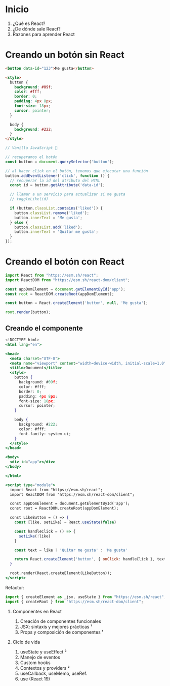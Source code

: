 
# Inicio

1. ¿Qué es React?
2. ¿De dónde sale React?
3. Razones para aprender React

# Creando un botón sin React

```html
<button data-id="123">Me gusta</button>

<style>
  button {
    background: #09f;
    color: #fff;
    border: 0;
    padding: 4px 8px;
    font-size: 18px;
    cursor: pointer;
  }

  body {
    background: #222;
  }
</style>
```

```js
// Vanilla JavaScript 🍦

// recuperamos el botón
const button = document.querySelector('button');

// al hacer click en el botón, tenemos que ejecutar una función
button.addEventListener('click', function () {
  // recuperar la id del atributo del HTML
  const id = button.getAttribute('data-id');

  // llamar a un servicio para actualizar si me gusta
  // toggleLike(id)

  if (button.classList.contains('liked')) {
    button.classList.remove('liked');
    button.innerText = 'Me gusta';
  } else {
    button.classList.add('liked');
    button.innerText = 'Quitar me gusta';
  }
});
```

# Creando el botón con React

```jsx
import React from "https://esm.sh/react";
import ReactDOM from "https://esm.sh/react-dom/client";

const appDomElement = document.getElementById('app');
const root = ReactDOM.createRoot(appDomElement);

const button = React.createElement('button', null, 'Me gusta');

root.render(button);
```

## Creando el componente

```jsx
<!DOCTYPE html>
<html lang="en">

<head>
  <meta charset="UTF-8">
  <meta name="viewport" content="width=device-width, initial-scale=1.0">
  <title>Document</title>
  <style>
    button {
      background: #09f;
      color: #fff;
      border: 0;
      padding: 4px 8px;
      font-size: 18px;
      cursor: pointer;
    }

    body {
      background: #222;
      color: #fff;
      font-family: system-ui;
    }
  </style>
</head>

<body>
  <div id="app"></div>
</body>

</html>

<script type="module">
  import React from "https://esm.sh/react";
  import ReactDOM from "https://esm.sh/react-dom/client";

  const appDomElement = document.getElementById('app');
  const root = ReactDOM.createRoot(appDomElement);

  const LikeButton = () => {
    const [like, setLike] = React.useState(false)

    const handleClick = () => {
      setLike(!like)
    }

    const text = like ? 'Quitar me gusta' : 'Me gusta'

    return React.createElement('button', { onClick: handleClick }, text);
  }

  root.render(React.createElement(LikeButton));
</script>
```

Refactor:

```jsx
import { createElement as _jsx, useState } from "https://esm.sh/react";
import { createRoot } from "https://esm.sh/react-dom/client";
```

1. Componentes en React
    1. Creación de componentes funcionales
    2. JSX: sintaxis y mejores prácticas ¹
    3. Props y composición de componentes ¹

2. Ciclo de vida
    1. useState y useEffect ²
    2. Manejo de eventos
    3. Custom hooks
    4. Contextos y providers ² 
    5. useCallback, useMemo, useRef.
    6. use (React 19)




